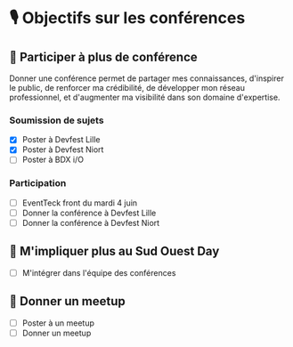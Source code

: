 # 🎙️ Objectifs sur les conférences

## 🔳 Participer à plus de conférence

Donner une conférence permet de partager mes connaissances, d'inspirer le public, de renforcer ma crédibilité, de développer mon réseau professionnel, et d'augmenter ma visibilité dans son domaine d'expertise.

### Soumission de sujets

- [x] Poster à Devfest Lille
- [x] Poster à Devfest Niort
- [ ] Poster à BDX i/O

### Participation

- [ ] EventTeck front du mardi 4 juin
- [ ] Donner la conférence à Devfest Lille
- [ ] Donner la conférence à Devfest Niort

## 🔳 M'impliquer plus au Sud Ouest Day

- [ ] M'intégrer dans l'équipe des conférences

## 🔳 Donner un meetup

- [ ] Poster à un meetup
- [ ] Donner un meetup
